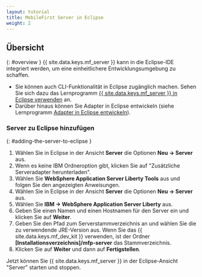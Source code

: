 ```yaml
---
layout: tutorial
title: MobileFirst Server in Eclipse
weight: 2
---
```

<!-- NLS_CHARSET=UTF-8 -->
## Übersicht
{: #overview }
{{ site.data.keys.mf_server }} kann in die Eclipse-IDE integriert werden, um eine einheitlichere Entwicklungsumgebung zu schaffen. 

* Sie können auch CLI-Funktionalität in Eclipse zugänglich machen.
Sehen Sie sich dazu das Lernprogramm [{{ site.data.keys.mf_server }} in Eclipse verwenden](../../../../application-development/using-mobilefirst-cli-in-eclipse) an. 
* Darüber hinaus können Sie Adapter in Eclipse entwickeln (siehe Lernprogramm
[Adapter in Eclipse entwickeln](../../../../adapters/developing-adapters)). 

### Server zu Eclipse hinzufügen
{: #adding-the-server-to-eclipse }
1. Wählen Sie in Eclipse in der Ansicht **Server** die Optionen **Neu → Server** aus.
2. Wenn es keine IBM Ordneroption gibt, klicken Sie auf "Zusätzliche Serveradapter herunterladen". 
3. Wählen Sie **WebSphere Application Server Liberty Tools** aus und folgen Sie den angezeigten Anweisungen. 
4. Wählen Sie in Eclipse in der Ansicht **Server** die Optionen **Neu → Server** aus.
5. Wählen Sie **IBM → WebSphere Application Server Liberty** aus.
6. Geben Sie einen Namen und einen Hostnamen für den Server ein und klicken Sie auf **Weiter**.
7. Geben Sie den Pfad zum Serverstammverzeichnis an und wählen Sie die zu verwendende JRE-Version aus. Wenn Sie das
{{ site.data.keys.mf_dev_kit }} verwenden, ist der Ordner **[Installationsverzeichnis]/mfp-server** das Stammverzeichnis. 
8. Klicken Sie auf **Weiter** und dann auf **Fertigstellen**.

Jetzt können Sie {{ site.data.keys.mf_server }} in der Eclipse-Ansicht "Server" starten und stoppen. 
